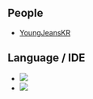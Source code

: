 ## People

* [YoungJeansKR](https://github.com/youngjeanskr "김영진")

## Language / IDE

* <img src="https://img.shields.io/badge/Python-3776AB?style=flat&logo=Python&logoColor=white"/>
* <img src="https://img.shields.io/badge/Visual Studio Code-007ACC?style=flat&logo=Visual Studio Code&logoColor=white"/>
